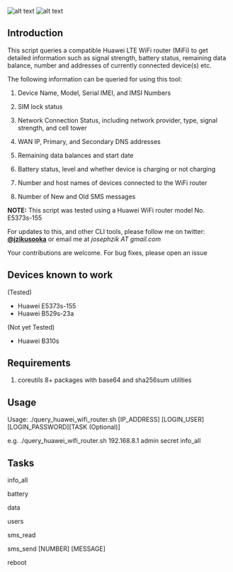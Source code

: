 ![alt text](screenshots/query_huawei_mifi.png "Query Huawei WiFi Router")
![alt text](screenshots/huawei_5373s.jpg "Query Huawei WiFi Router")

Introduction
------------

This script queries a compatible Huawei LTE WiFi router (MiFi) to get detailed
information such as signal strength, battery status, remaining data balance,
number and addresses of currently connected device(s) etc.

The following information can be queried for using this tool:

1. Device Name, Model, Serial IMEI, and IMSI Numbers

2. SIM lock status

3. Network Connection Status, including network provider, type, signal strength,
   and cell tower

4. WAN IP, Primary, and Secondary DNS addresses

5. Remaining data balances and start date

6. Battery status, level and whether device is charging or not charging 

7. Number and host names of devices connected to the WiFi router

8. Number of New and Old SMS messages


**NOTE:** This script was tested using a Huawei WiFi router model No. E5373s-155

For updates to this, and other CLI tools, please follow me on twitter: **[@jzikusooka](@jzikusooka)** or email me at *josephzik AT gmail.com*

Your contributions are welcome.  For bug fixes, please open an issue


Devices known to work
---------------------
(Tested)
- Huawei E5373s-155
- Huawei B529s-23a

(Not yet Tested)
- Huawei B310s

Requirements
------------
1. coreutils 8+ packages with base64 and sha256sum utilities


Usage
------
Usage: ./query_huawei_wifi_router.sh [IP_ADDRESS] [LOGIN_USER] [LOGIN_PASSWORD][TASK (Optional)]

  e.g. ./query_huawei_wifi_router.sh 192.168.8.1 admin secret info_all

Tasks
-----
info_all

battery

data

users

sms_read

sms_send [NUMBER] [MESSAGE]

reboot
